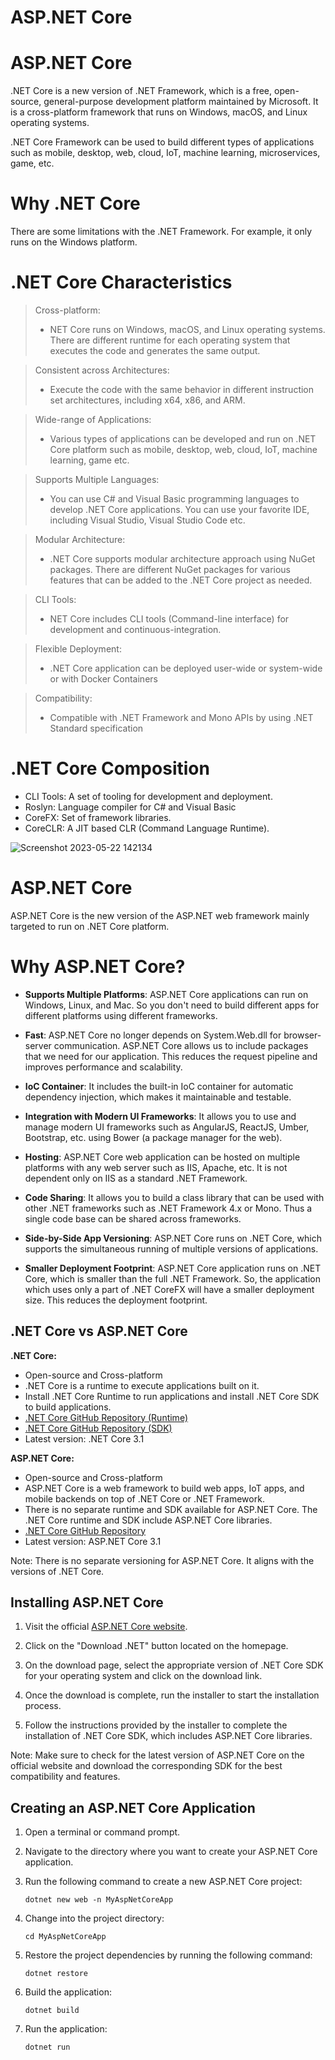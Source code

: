 # ASP.NET Core

# ASP.NET Core

.NET Core is a new version of .NET Framework, which is a free, open-source, general-purpose development platform maintained by Microsoft. It is a cross-platform framework that runs on Windows, macOS, and Linux operating systems.

.NET Core Framework can be used to build different types of applications such as mobile, desktop, web, cloud, IoT, machine learning, microservices, game, etc.

# Why .NET Core
There are some limitations with the .NET Framework. For example, it only runs on the Windows platform.

# .NET Core Characteristics

> Cross-platform:
>* NET Core runs on Windows, macOS, and Linux operating systems. There are different runtime for each operating system that executes the code and generates the same output.

> Consistent across Architectures:
>* Execute the code with the same behavior in different instruction set architectures, including x64, x86, and ARM.

> Wide-range of Applications:
>* Various types of applications can be developed and run on .NET Core platform such as mobile, desktop, web, cloud, IoT, machine learning, game etc.

> Supports Multiple Languages:
>* You can use C# and Visual Basic programming languages to develop .NET Core applications. You can use your favorite IDE, including Visual Studio, Visual Studio Code etc.

> Modular Architecture:
>* .NET Core supports modular architecture approach using NuGet packages. There are different NuGet packages for various features that can be added to the .NET Core project as needed.

> CLI Tools:
>* NET Core includes CLI tools (Command-line interface) for development and continuous-integration.

> Flexible Deployment:
>* .NET Core application can be deployed user-wide or system-wide or with Docker Containers

> Compatibility:
>* Compatible with .NET Framework and Mono APIs by using .NET Standard specification


# .NET Core Composition

* CLI Tools: A set of tooling for development and deployment.
* Roslyn: Language compiler for C# and Visual Basic
* CoreFX: Set of framework libraries.
* CoreCLR: A JIT based CLR (Command Language Runtime).

![Screenshot 2023-05-22 142134](https://github.com/a0s21en5/The-Complete-C-Sharp-Bootcamp/assets/86140629/23cf9fdd-42e8-43f4-b689-bf443d60af2b)

# ASP.NET Core
ASP.NET Core is the new version of the ASP.NET web framework mainly targeted to run on .NET Core platform.

# Why ASP.NET Core?

- **Supports Multiple Platforms**: ASP.NET Core applications can run on Windows, Linux, and Mac. So you don't need to build different apps for different platforms using different frameworks.

- **Fast**: ASP.NET Core no longer depends on System.Web.dll for browser-server communication. ASP.NET Core allows us to include packages that we need for our application. This reduces the request pipeline and improves performance and scalability.

- **IoC Container**: It includes the built-in IoC container for automatic dependency injection, which makes it maintainable and testable.

- **Integration with Modern UI Frameworks**: It allows you to use and manage modern UI frameworks such as AngularJS, ReactJS, Umber, Bootstrap, etc. using Bower (a package manager for the web).

- **Hosting**: ASP.NET Core web application can be hosted on multiple platforms with any web server such as IIS, Apache, etc. It is not dependent only on IIS as a standard .NET Framework.

- **Code Sharing**: It allows you to build a class library that can be used with other .NET frameworks such as .NET Framework 4.x or Mono. Thus a single code base can be shared across frameworks.

- **Side-by-Side App Versioning**: ASP.NET Core runs on .NET Core, which supports the simultaneous running of multiple versions of applications.

- **Smaller Deployment Footprint**: ASP.NET Core application runs on .NET Core, which is smaller than the full .NET Framework. So, the application which uses only a part of .NET CoreFX will have a smaller deployment size. This reduces the deployment footprint.

## .NET Core vs ASP.NET Core

**.NET Core:**

- Open-source and Cross-platform
- .NET Core is a runtime to execute applications built on it.
- Install .NET Core Runtime to run applications and install .NET Core SDK to build applications.
- [.NET Core GitHub Repository (Runtime)](https://github.com/dotnet/runtime)
- [.NET Core GitHub Repository (SDK)](https://github.com/dotnet/sdk)
- Latest version: .NET Core 3.1

**ASP.NET Core:**

- Open-source and Cross-platform
- ASP.NET Core is a web framework to build web apps, IoT apps, and mobile backends on top of .NET Core or .NET Framework.
- There is no separate runtime and SDK available for ASP.NET Core. The .NET Core runtime and SDK include ASP.NET Core libraries.
- [.NET Core GitHub Repository](https://github.com/dotnet/aspnetcore)
- Latest version: ASP.NET Core 3.1

Note: There is no separate versioning for ASP.NET Core. It aligns with the versions of .NET Core.

## Installing ASP.NET Core

1. Visit the official [ASP.NET Core website](https://dotnet.microsoft.com/).

2. Click on the "Download .NET" button located on the homepage.

3. On the download page, select the appropriate version of .NET Core SDK for your operating system and click on the download link.

4. Once the download is complete, run the installer to start the installation process.

5. Follow the instructions provided by the installer to complete the installation of .NET Core SDK, which includes ASP.NET Core libraries.

Note: Make sure to check for the latest version of ASP.NET Core on the official website and download the corresponding SDK for the best compatibility and features.

## Creating an ASP.NET Core Application

1. Open a terminal or command prompt.

2. Navigate to the directory where you want to create your ASP.NET Core application.

3. Run the following command to create a new ASP.NET Core project:

   ```shell
   dotnet new web -n MyAspNetCoreApp
   
4. Change into the project directory: 
   
   ```shell 
   cd MyAspNetCoreApp
   
5. Restore the project dependencies by running the following command: 
   
   ```shell
   dotnet restore
   
6. Build the application: 
   
   ```shell
   dotnet build
7. Run the application: 
   
   ```shell
   dotnet run
